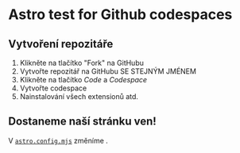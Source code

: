 # Astro test for Github codespaces

## Vytvoření repozitáře
1. Klikněte na tlačítko "Fork" na GitHubu
2. Vytvořte repozitář na GitHubu SE STEJNÝM JMÉNEM
3. Klikněte na tlačítko _Code_ a _Codespace_
4. Vytvořte codespace
5. Nainstalování všech extensionů atd.
 
## Dostaneme naší stránku ven!

V [`astro.config.mjs`](./astro.config.mjs) změníme .